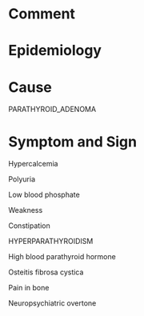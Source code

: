 # Comment

# Epidemiology

# Cause

PARATHYROID_ADENOMA

# Symptom and Sign

Hypercalcemia

Polyuria

Low blood phosphate

Weakness

Constipation

HYPERPARATHYROIDISM

High blood parathyroid hormone

Osteitis fibrosa cystica

Pain in bone

Neuropsychiatric overtone
